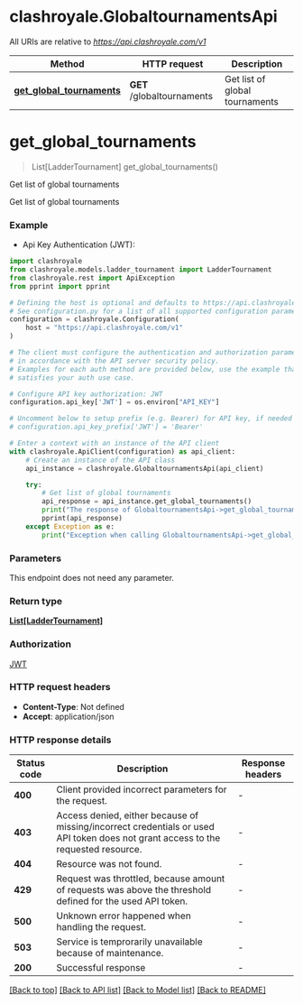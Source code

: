 # clashroyale.GlobaltournamentsApi

All URIs are relative to *https://api.clashroyale.com/v1*

Method | HTTP request | Description
------------- | ------------- | -------------
[**get_global_tournaments**](GlobaltournamentsApi.md#get_global_tournaments) | **GET** /globaltournaments | Get list of global tournaments


# **get_global_tournaments**
> List[LadderTournament] get_global_tournaments()

Get list of global tournaments

Get list of global tournaments

### Example

* Api Key Authentication (JWT):

```python
import clashroyale
from clashroyale.models.ladder_tournament import LadderTournament
from clashroyale.rest import ApiException
from pprint import pprint

# Defining the host is optional and defaults to https://api.clashroyale.com/v1
# See configuration.py for a list of all supported configuration parameters.
configuration = clashroyale.Configuration(
    host = "https://api.clashroyale.com/v1"
)

# The client must configure the authentication and authorization parameters
# in accordance with the API server security policy.
# Examples for each auth method are provided below, use the example that
# satisfies your auth use case.

# Configure API key authorization: JWT
configuration.api_key['JWT'] = os.environ["API_KEY"]

# Uncomment below to setup prefix (e.g. Bearer) for API key, if needed
# configuration.api_key_prefix['JWT'] = 'Bearer'

# Enter a context with an instance of the API client
with clashroyale.ApiClient(configuration) as api_client:
    # Create an instance of the API class
    api_instance = clashroyale.GlobaltournamentsApi(api_client)

    try:
        # Get list of global tournaments
        api_response = api_instance.get_global_tournaments()
        print("The response of GlobaltournamentsApi->get_global_tournaments:\n")
        pprint(api_response)
    except Exception as e:
        print("Exception when calling GlobaltournamentsApi->get_global_tournaments: %s\n" % e)
```



### Parameters

This endpoint does not need any parameter.

### Return type

[**List[LadderTournament]**](LadderTournament.md)

### Authorization

[JWT](../README.md#JWT)

### HTTP request headers

 - **Content-Type**: Not defined
 - **Accept**: application/json

### HTTP response details

| Status code | Description | Response headers |
|-------------|-------------|------------------|
**400** | Client provided incorrect parameters for the request. |  -  |
**403** | Access denied, either because of missing/incorrect credentials or used API token does not grant access to the requested resource.  |  -  |
**404** | Resource was not found. |  -  |
**429** | Request was throttled, because amount of requests was above the threshold defined for the used API token.  |  -  |
**500** | Unknown error happened when handling the request. |  -  |
**503** | Service is temprorarily unavailable because of maintenance. |  -  |
**200** | Successful response |  -  |

[[Back to top]](#) [[Back to API list]](../README.md#documentation-for-api-endpoints) [[Back to Model list]](../README.md#documentation-for-models) [[Back to README]](../README.md)

